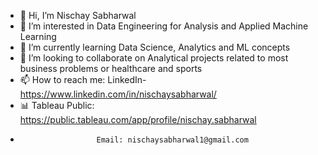- 👋 Hi, I’m Nischay Sabharwal
- 👀 I’m interested in Data Engineering for Analysis and Applied Machine Learning
- 🌱 I’m currently learning Data Science, Analytics and ML concepts
- 💞️ I’m looking to collaborate on Analytical projects related to most business problems or healthcare and sports
- 📫 How to reach me: LinkedIn- https://www.linkedin.com/in/nischaysabharwal/
- 📊 Tableau Public: https://public.tableau.com/app/profile/nischay.sabharwal
-                      Email: nischaysabharwal1@gmail.com

<!---
NischaySabharwal1/NischaySabharwal1 is a ✨ special ✨ repository because its `README.md` (this file) appears on your GitHub profile.
You can click the Preview link to take a look at your changes.
--->
